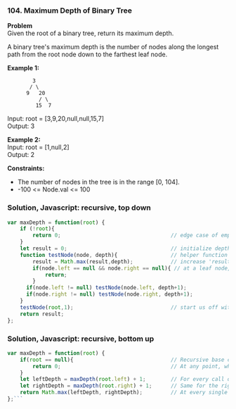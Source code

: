 ### 104. Maximum Depth of Binary Tree

**Problem**\
Given the root of a binary tree, return its maximum depth.

A binary tree's maximum depth is the number of nodes along the longest path from the root node down to the farthest leaf node.

**Example 1:**
```
        3
       / \
      9   20
          / \
         15  7
```
Input: root = [3,9,20,null,null,15,7]\
Output: 3

**Example 2:**\
Input: root = [1,null,2]\
Output: 2

**Constraints:**
- The number of nodes in the tree is in the range [0, 104].
- -100 <= Node.val <= 100

### Solution, Javascript: recursive, top down
```javascript
var maxDepth = function(root) {
    if (!root){
        return 0;                                   // edge case of empty tree
    }
    let result = 0;                                 // initialize depth result
    function testNode(node, depth){                 // helper function 'testNode'
        result = Math.max(result,depth);            // increase 'result' as needed based on this recursive call
        if(node.left == null && node.right == null){ // at a leaf node, can't go further down
            return;
        }
      if(node.left != null) testNode(node.left, depth+1);            
      if(node.right != null) testNode(node.right, depth+1);
    }
    testNode(root,1);                               // start us off with root node at level 1
    return result;
};
```

### Solution, Javascript: recursive, bottom up
```javascript
var maxDepth = function(root) {
    if(root == null){                               // Recursive base case:
        return 0;                                   // At any point, when we get to null, return '0'
    }
    let leftDepth = maxDepth(root.left) + 1;        // For every call on the stack, add one (left)
    let rightDepth = maxDepth(root.right) + 1;      // Same for the right side of the given node
    return Math.max(leftDepth, rightDepth);         // At every single node, we compare the result from both sides, and return whatever is larger at that point
};```